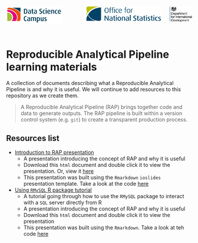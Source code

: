 <img align="left" src="images/logos/DataScienceCampus_logo.png" width=30%>&nbsp;&nbsp;&nbsp;&nbsp;&nbsp;&nbsp;&nbsp;&nbsp;&nbsp;&nbsp;&nbsp;&nbsp;&nbsp;&nbsp;&nbsp;&nbsp;
<img src="images/logos/ONS_logo.webp" width=40%>
<img align="right" src="images/logos/DFID_logo.png" width=12%>

<br/>

# Reproducible Analytical Pipeline learning materials

A collection of documents describing what a Reproducible Analytical Pipeline is and why it is useful. We will continue to add resources to this repository as we create them.

> A Reproducible Analytical Pipeline (RAP) brings together code and data to generate outputs. The RAP pipeline is built within a version control system (e.g. `git`) to create a transparent production process.

## Resources list
- [Introduction to RAP presentation](https://github.com/datasciencecampus/gov-uk-rap-materials/blob/master/gov-uk-rap-materials_intro-to-rap.html)
    * A presentation introducing the concept of RAP and why it is useful
    * Download this `html` document and double click it to view the presentation. Or, view it [here](https://github.com/datasciencecampus/gov-uk-rap-materials/blob/master/gov-uk-rap-materials_intro-to-rap.pdf)
    * This presentation was built using the `Rmarkdown` `ioslides` presentation template. Take a look at the code [here](https://github.com/datasciencecampus/gov-uk-rap-materials/blob/master/gov-uk-rap-materials_intro-to-rap.Rmd)
- [Using `RMySQL` R package tutorial](https://github.com/datasciencecampus/gov-uk-rap-materials/blob/master/gov-uk-rap-materials_intro-to-RMySQL.nb.html)
    * A tutorial going through how to use the `RMySQL` package to interact with a `SQL` server directly from R
    * A presentation introducing the concept of RAP and why it is useful
    * Download this `html` document and double click it to view the presentation
    * This presentation was built using the `Rmarkdown`. Take a look at teh code [here](https://github.com/datasciencecampus/gov-uk-rap-materials/blob/master/gov-uk-rap-materials_intro-to-rap.Rmd)